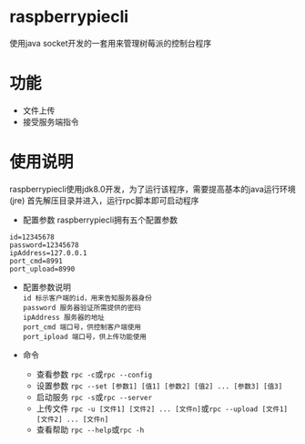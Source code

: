 # raspberrypiecli
使用java socket开发的一套用来管理树莓派的控制台程序

# 功能
- 文件上传
- 接受服务端指令

# 使用说明
raspberrypiecli使用jdk8.0开发，为了运行该程序，需要提高基本的java运行环境(jre)
首先解压目录并进入，运行rpc脚本即可启动程序

- 配置参数
raspberrypiecli拥有五个配置参数
```
id=12345678
password=12345678
ipAddress=127.0.0.1
port_cmd=8991
port_upload=8990

```

- 配置参数说明  
`id 标示客户端的id，用来告知服务器身份`  
`password 服务器验证所需提供的密码`  
`ipAddress 服务器的地址`  
`port_cmd 端口号，供控制客户端使用`  
`port_ipload 端口号，供上传功能使用`  

- 命令  
  - 查看参数
`rpc -c`或`rpc --config`  
  - 设置参数
`rpc --set [参数1] [值1] [参数2] [值2] ... [参数3] [值3]`  
  - 启动服务
`rpc -s`或`rpc --server`  
  - 上传文件
`rpc -u [文件1] [文件2] ... [文件n]`或`rpc --upload [文件1] [文件2] ... [文件n]`
  - 查看帮助
`rpc --help`或`rpc -h`

